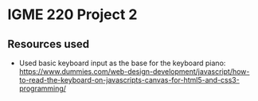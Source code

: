 # IGME 220 Project 2
 
## Resources used
- Used basic keyboard input as the base for the keyboard piano: https://www.dummies.com/web-design-development/javascript/how-to-read-the-keyboard-on-javascripts-canvas-for-html5-and-css3-programming/
